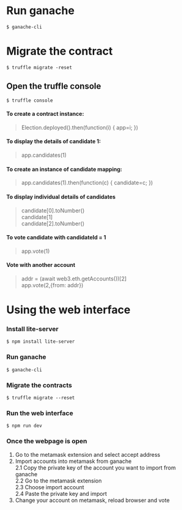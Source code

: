 # Run ganache
`$ ganache-cli`

# Migrate the contract
`$ truffle migrate -reset`

## Open the truffle console
`$ truffle console`

#### To create a contract instance:
> Election.deployed().then(function(i) { app=i; })

#### To display the details of candidate 1:
> app.candidates(1)

#### To create an instance of candidate mapping:
> app.candidates(1).then(function(c) { candidate=c; })

#### To display individual details of candidates
> candidate[0].toNumber()<br/>
> candidate[1]<br/>
> candidate[2].toNumber()

#### To vote candidate with candidateId = 1
> app.vote(1)

#### Vote with another account
> addr = (await web3.eth.getAccounts())[2]<br/>
> app.vote(2,{from: addr})

# Using the web interface

### Install lite-server
`$ npm install lite-server`

### Run ganache
`$ ganache-cli`

### Migrate the contracts
`$ truffle migrate --reset`

### Run the web interface
`$ npm run dev`

### Once the webpage is open
1. Go to the metamask extension and select accept address<br/>
2. Import accounts into metamask from ganache<br/>
    2.1 Copy the private key of the account you want to import from ganache<br/>
    2.2 Go to the metamask extension<br/>
    2.3 Choose import account<br/>
    2.4 Paste the private key and import<br/>
3. Change your account on metamask, reload browser and vote<br/>
